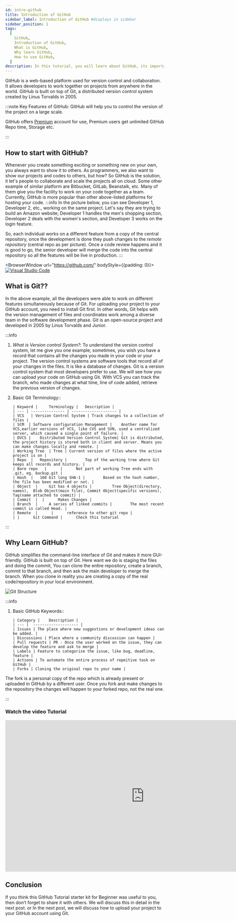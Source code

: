 ```yaml
---
id: intro-github
title: Introduction of GitHub 
sidebar_label: Introduction of GitHub #displays in sidebar
sidebar_position: 1
tags:
  [
    GitHub,
    Introduction of GitHub,
    What is GitHub,
    Why learn GitHub,
    How to use GitHub,
  ]
description: In this tutorial, you will learn about GitHub, its importance, what is GitHub from Scratch, how to use GitHub, steps to start using GitHub, and more.
---
```


GitHub is a web-based platform used for version control and collaboration. It allows developers to work together on projects from anywhere in the world. GitHub is built on top of Git, a distributed version control system created by Linus Torvalds in 2005.

:::note
Key Features of GitHub:
GitHub  will help you to control the version of the project on a large scale.

GitHub offers <a href="https://github.com/pricing">Premium</a> account for use, Premium users get unlimited GitHub Repo time, Storage etc. 

:::

## How to start with GitHub?

Whenever you create something exciting or something new on your own, you always want to show it to others. As programmers, we also want to show our projects and codes to others, but how? So GitHub is the solution, it let's people to collaborate and scale the projects all on cloud.  Some other example of similar platform are Bitbucket, GitLab, Beanstalk, etc. Many of them give you the facility to work on your code together as a team. Currently, GitHub is more popular than other above-listed platforms for hosting your code.
:::info
In the picture below, you can see Developer 1, Developer 2, etc., working on the same project. Let's say they are trying to build an Amazon website; Developer 1 handles the men's shopping section, Developer 2 deals with the women's section, and Developer 3 works on the login feature.

So, each individual works on a different feature from a copy of the central repository, once the development is done they push changes to the *remote repository* (central repo as per picture). Once a code review happens and it is good to go, the senior developer will merge the code into the central repository so all the features will be live in production.
:::

  <BrowserWindow url="https://github.com/" bodyStyle={{padding: 0}}>    
     [![Visual Studio Code](./assets/1-Introduction-to-github.png)](https://code.visualstudio.com/)
    </BrowserWindow>



## What is Git??

In the above example, all the developers were able to work on different features simultaneously because of Git. For uploading your project to your GitHub account, you need to install Git first. In other words, Git helps with the version management of files and coordinates work among a diverse team in the software development phase. Git is an open-source project and developed in 2005 by Linus Torvalds and Junior.


  
:::info
1.  *What is Version control System?*: To understand the version control system, let me give you one example; sometimes, you wish you have a record that contains all the changes you made in your code or your project. The version control systems are software tools that record all of your changes in the files. It is like a database of changes. Git is a version control system that most developers prefer to use. We will see how you can upload your code on GitHub using Git. With VCS you can track the branch, who made changes at what time, line of code added, retrieve the previous version of changes. 
2.  Basic Git Terminology::

        | Keyword | 	Terminology | 	Description |
        | --- | --------------- | -------------------- |
        | VCS   | Version Control System | Track changes to a collection of files |
        | SCM  | Software configuration Management | 	Another name for VCS,earlier versions of VCS, like CVS and SVN, used a centralized server, which caused a single point of failure. |
        | DVCS | 	Distributed Version Control System| Git is distributed, the project history is stored both in client and server. Means you can make changes locally and remote. |
        | Working Tree  | Tree | Current version of files where the active project is on |
        | Repo  | 	Repository | 		Top of the working tree where Git keeps all records and history. |
        | Bare repo   | 	 | 		Not part of working Tree ends with .git, eg. backup.git |
        | Hash  | 	160 bit long SHA-1 | 		Based on the hash number, the file has been modified or not. |
        | Object  | 	Git has 4 objects | 		Tree Object(directory, names),  Blob Object(main file), Commit Object(specific versions), Tag(name attached to commit) |
        | Commit  |  | 		Makes Changes |
        | Branch  | 	A series of linked commits | 		The most recent commit is called Head. |
        | Remote  | 	 | 		reference to other git repo |
        | | 	 Git Command | 		Check this tutorial

:::

## Why Learn GitHub? 

GitHub simplifies the command-line interface of Git and makes it more GUI-friendly. GitHub is built on top of Git. Here want we do is staging the files and doing the commit, You can clone the entire repository, create a branch, commit to that branch, and then ask the main developer to merge the branch. When you clone in reality you are creating a copy of the real code/repository in your local environment.

 ![Git Structure](./assets/2-git-strucutre.png)
   
  
:::info
1.  Basic GitHub Keywords::

        | Category | 	Description |
        | --- |  -------------------- |
        | Issues | The place where new suggestions or development ideas can be added. |
        | Discussions | Place where a community discussion can happen |
        | Pull requests | PR - Once the user worked on the issue, they can develop the feature and ask to merge |
        | Labels | Feature to categorise the issue, like bug, deadline, feature |
        | Actions | To automate the entire process of repeitive task on GitHub |
        | Forks | Cloning the original repo to your name |


The fork is a personal copy of the repo which is already present or uploaded in GitHub by a different user. Once you fork and make changes to the repository the changes will happen to your forked repo, not the real one.

:::



### Watch the video Tutorial
<iframe width="880" height="480" src="https://www.youtube.com/embed/GrTV59Y84S8?list=PLrLTYhoDFx-kiuFiGQqVpYYZ56pIhUW63" title="How to start with GitHub in 2024 | Beginner&#39;s Guide" frameborder="0" allow="accelerometer; autoplay; clipboard-write; encrypted-media; gyroscope; picture-in-picture; web-share" referrerpolicy="strict-origin-when-cross-origin" allowfullscreen></iframe>



## Conclusion

If you think this GitHub Tutorial starter kit for Beginner was useful to you, then don’t forget to share it with others.  We will discuss this in detail in the next post. or In the next post, we will discuss how to upload your project to your GitHub account using Git.
